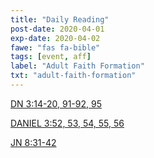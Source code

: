 ```yaml
---
title: "Daily Reading"
post-date: 2020-04-01
exp-date: 2020-04-02
fawe: "fas fa-bible"
tags: [event, aff]
label: "Adult Faith Formation"
txt: "adult-faith-formation"
---
```

<a href="http://usccb.org/bible/readings/040120.cfm" target="_blank">DN 3:14-20, 91-92, 95</a>

<a href="http://usccb.org/bible/readings/040120.cfm" target="_blank">DANIEL 3:52, 53, 54, 55, 56</a>

<a href="http://usccb.org/bible/readings/040120.cfm" target="_blank">JN 8:31-42</a>